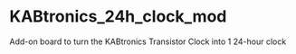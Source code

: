 # KABtronics_24h_clock_mod
Add-on board to turn the KABtronics Transistor Clock into 1 24-hour clock
